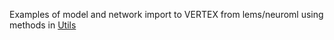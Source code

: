 Examples of model and network import to VERTEX from lems/neuroml using methods in [Utils](https://github.com/OpenSourceBrain/VERTEXShowcase/tree/master/VERTEX/Utils/For_Import_to_VERTEX)

